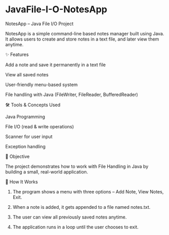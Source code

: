 # JavaFile-I-O-NotesApp

NotesApp – Java File I/O Project

NotesApp is a simple command-line based notes manager built using Java.
It allows users to create and store notes in a text file, and later view them anytime.

✨ Features

Add a note and save it permanently in a text file

View all saved notes

User-friendly menu-based system

File handling with Java (FileWriter, FileReader, BufferedReader)


🛠 Tools & Concepts Used

Java Programming

File I/O (read & write operations)

Scanner for user input

Exception handling


🎯 Objective

The project demonstrates how to work with File Handling in Java by building a small, real-world application.

🚀 How It Works

1. The program shows a menu with three options – Add Note, View Notes, Exit.


2. When a note is added, it gets appended to a file named notes.txt.


3. The user can view all previously saved notes anytime.


4. The application runs in a loop until the user chooses to exit.

